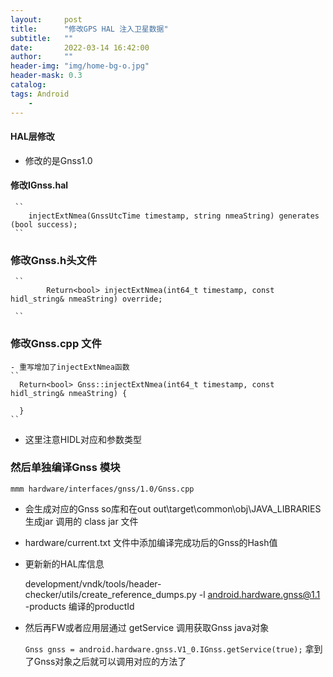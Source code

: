 ```yaml
---
layout:     post
title:      "修改GPS HAL 注入卫星数据"
subtitle:   ""
date:       2022-03-14 16:42:00
author:     ""
header-img: "img/home-bg-o.jpg"
header-mask: 0.3
catalog:
tags: Android
    -
---
```


#### HAL层修改

   - 修改的是Gnss1.0

#### 修改IGnss.hal 
       
     ``
        injectExtNmea(GnssUtcTime timestamp, string nmeaString) generates (bool success);
     `` 

###  修改Gnss.h头文件

     ``
            Return<bool> injectExtNmea(int64_t timestamp, const hidl_string& nmeaString) override;

     ``

### 修改Gnss.cpp 文件   
    - 重写增加了injectExtNmea函数
    ``
      Return<bool> Gnss::injectExtNmea(int64_t timestamp, const hidl_string& nmeaString) {
        
      }
    ``
 
- 这里注意HIDL对应和参数类型
 

### 然后单独编译Gnss 模块
   
   ``
    mmm hardware/interfaces/gnss/1.0/Gnss.cpp
  ``

- 会生成对应的Gnss so库和在out out\target\common\obj\JAVA_LIBRARIES 生成jar 调用的 class jar 文件

- hardware/current.txt 文件中添加编译完成功后的Gnss的Hash值



- 更新新的HAL库信息

   development/vndk/tools/header-checker/utils/create_reference_dumps.py  -l android.hardware.gnss@1.1 -products 编译的productId


- 然后再FW或者应用层通过 getService 调用获取Gnss java对象
     
     ``
        Gnss gnss = android.hardware.gnss.V1_0.IGnss.getService(true);
     ``
 拿到了Gnss对象之后就可以调用对应的方法了

      
   





